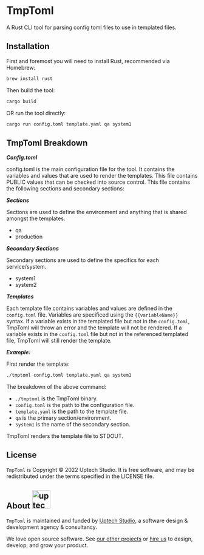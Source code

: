 # TmpToml

A Rust CLI tool for parsing config toml files to use in templated files.

## Installation

First and foremost you will need to install Rust, recommended via Homebrew:

```sh
brew install rust
```

Then build the tool:

```sh
cargo build
```

OR run the tool directly:

```sh
cargo run config.toml template.yaml qa system1
```

## TmpToml Breakdown

_**Config.toml**_

config.toml is the main configuration file for the tool. It contains the variables and values that are used to render the templates. This file contains PUBLIC values that can be checked into source control. This file contains the following sections and secondary sections:

_**Sections**_

Sections are used to define the environment and anything that is shared amongst the templates.

- qa
- production

_**Secondary Sections**_

Secondary sections are used to define the specifics for each service/system.

- system1
- system2

_**Templates**_

Each template file contains variables and values are defined in the `config.toml` file. Variables are specificed using the `{{variableName}}` syntax. If a variable exists in the templated file but not in the `config.toml`, TmpToml will throw an error and the template will not be rendered. If a variable exists in the `config.toml` file but not in the referenced templated file, TmpToml will still render the template.

_**Example:**_

First render the template:

```sh
./tmptoml config.toml template.yaml qa system1
```

The breakdown of the above command:

- `./tmptoml` is the TmpToml binary.
- `config.toml` is the path to the configuration file.
- `template.yaml` is the path to the template file.
- `qa` is the primary section/environment.
- `system1` is the name of the secondary section.

TmpToml renders the template file to STDOUT.

## License

`TmpToml` is Copyright © 2022 Uptech Studio. It is free software, and
may be redistributed under the terms specified in the LICENSE file.

## About <img src="http://uptechstudio.com/img/logo.png" alt="uptech studio" height="48">

`TmpToml` is maintained and funded by [Uptech Studio][uptechstudio], a
software design & development agency & consultancy.

We love open source software. See [our other projects][community] or
[hire us][hire] to design, develop, and grow your product.

[community]: https://github.com/uptech
[hire]: http://upte.ch
[uptechstudio]: http://uptechstudio.com
